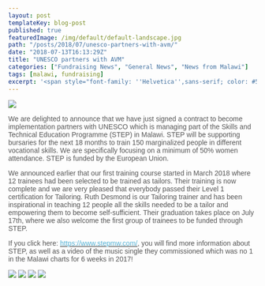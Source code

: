 ```yaml
---
layout: post
templateKey: blog-post
published: true
featuredImage: /img/default/default-landscape.jpg
path: "/posts/2018/07/unesco-partners-with-avm/"
date: "2018-07-13T16:13:29Z"
title: "UNESCO partners with AVM"
categories: ["Fundraising News", "General News", "News from Malawi"]
tags: [malawi, fundraising]
excerpt: '<span style="font-family: ''Helvetica'',sans-serif; color: #565656;">We are delighted to announce t...'
---
```


[![](https://f000.backblazeb2.com/file/avm-wp-uploads/2018/07/AVM-STEP-LOGOS-300x59.jpg)](https://f000.backblazeb2.com/file/avm-wp-uploads/2018/07/AVM-STEP-LOGOS.jpg)

<span style="font-family: 'Helvetica',sans-serif; color: #565656;">We are delighted to announce that we have just signed a contract to become implementation partners with UNESCO which is managing part of the Skills and Technical Education Programme (STEP) in Malawi. STEP will be supporting bursaries for the next 18 months to train 150 marginalized people in different vocational skills. We are specifically focusing on a minimum of 50% women attendance. STEP is funded by the European Union.</span>

<span style="font-family: 'Helvetica',sans-serif; color: #565656;">We announced earlier that our first training course started in March 2018 where 12 trainees had been selected to be trained as tailors. Their training is now complete and we are very pleased that everybody passed their Level 1 certification for Tailoring. Ruth Desmond is our Tailoring trainer and has been inspirational in teaching 12 people all the skills needed to be a tailor and empowering them to become self-sufficient. Their graduation takes place on July 17th, where we also welcome the first group of trainees to be funded through STEP.</span>

<span style="font-family: 'Helvetica',sans-serif; color: #565656;">If you click here: [<span style="color: #55b2d5; text-decoration: none; text-underline: none;">https://www.stepmw.com/</span>](https://www.stepmw.com/), you will find more information about STEP, as well as a video of the music single they commissioned which was no 1 in the Malawi charts for 6 weeks in 2017!</span>

[![](https://f000.backblazeb2.com/file/avm-wp-uploads/2018/03/Tailoring-March-2018-3-300x225.jpg)](https://f000.backblazeb2.com/file/avm-wp-uploads/2018/03/Tailoring-March-2018-3.jpg) [![](https://f000.backblazeb2.com/file/avm-wp-uploads/2018/03/Tailoring-March-2018-4-300x225.jpg)](https://f000.backblazeb2.com/file/avm-wp-uploads/2018/03/Tailoring-March-2018-4.jpg) [![](https://f000.backblazeb2.com/file/avm-wp-uploads/2018/03/Tailoring-March-2018-1-300x225.jpg)](https://f000.backblazeb2.com/file/avm-wp-uploads/2018/03/Tailoring-March-2018-1.jpg) [![](https://f000.backblazeb2.com/file/avm-wp-uploads/2018/03/Tailoring-March-2018-2-300x225.jpg)](https://f000.backblazeb2.com/file/avm-wp-uploads/2018/03/Tailoring-March-2018-2.jpg)
